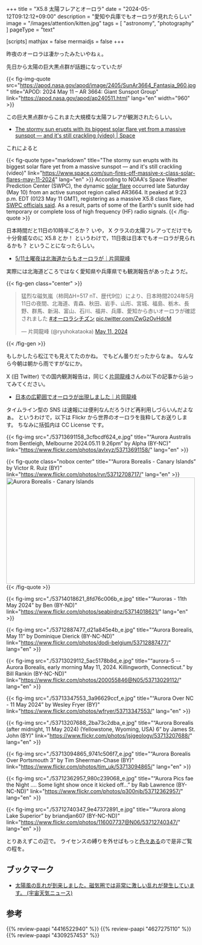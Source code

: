 +++
title = "X5.8 太陽フレアとオーロラ"
date =  "2024-05-12T09:12:12+09:00"
description = "愛知や兵庫でもオーロラが見れたらしい"
image = "/images/attention/kitten.jpg"
tags = [ "astronomy", "photography" ]
pageType = "text"

[scripts]
  mathjax = false
  mermaidjs = false
+++

昨夜のオーロラは凄かったみたいやねぇ。

先日から太陽の巨大黒点群が話題になっていたが

{{< fig-img-quote src="https://apod.nasa.gov/apod/image/2405/SunAr3664_Fantasia_960.jpg" title="APOD: 2024 May 11 – AR 3664: Giant Sunspot Group" link="https://apod.nasa.gov/apod/ap240511.html" lang="en" width="960" >}}

この巨大黒点群からこれまた大規模な太陽フレアが観測されたらしい。

- [The stormy sun erupts with its biggest solar flare yet from a massive sunspot — and it's still crackling (video) | Space](https://www.space.com/sun-fires-off-massive-x-class-solar-flares-may-11-2024)

これによると

{{< fig-quote type="markdown" title="The stormy sun erupts with its biggest solar flare yet from a massive sunspot — and it's still crackling (video)" link="https://www.space.com/sun-fires-off-massive-x-class-solar-flares-may-11-2024" lang="en" >}}
According to NOAA's Space Weather Prediction Center (SWPC), the dynamic [solar flare](https://www.space.com/solar-flares-effects-classification-formation) occurred late Saturday (May 10) from an active sunspot region called AR3664. It peaked at 9:23 p.m. EDT (0123 May 11 GMT), registering as a massive X5.8 class flare, [SWPC officials said](https://www.swpc.noaa.gov/news/yet-another-x-class-flare). As a result, parts of some of the Earth's sunlit side had temporary or complete loss of high frequency (HF) radio signals.
{{< /fig-quote >}}

日本時間だと11日の10時半ごろか？ いや， X クラスの太陽フレアってだけでも十分脅威なのに X5.8 とか！
というわけで，11日夜は日本でもオーロラが見られるかも？ ということになったらしい。

- [5/11土曜夜は北海道からもオーロラが｜片岡龍峰](https://note.com/ryuhokataoka/n/nbd55ba6514ad)

実際には北海道どころではなく愛知県や兵庫県でも観測報告があったようだ。

{{< fig-gen class="center" >}}
<blockquote class="twitter-tweet"><p lang="ja" dir="ltr">猛烈な磁気嵐（柿岡ΔH=517 nT、歴代9位）により、日本時間2024年5月11日の夜間、北海道、青森、秋田、岩手、山形、宮城、福島、栃木、長野、群馬、新潟、富山、石川、福井、兵庫、愛知から赤いオーロラが確認されました <a href="https://twitter.com/hashtag/%E3%82%AA%E3%83%BC%E3%83%AD%E3%83%A9%E3%82%B7%E3%83%81%E3%82%BA%E3%83%B3?src=hash&amp;ref_src=twsrc%5Etfw">#オーロラシチズン</a> <a href="https://t.co/ZwGzOvHdcM">pic.twitter.com/ZwGzOvHdcM</a></p>&mdash; 片岡龍峰 (@ryuhokataoka) <a href="https://twitter.com/ryuhokataoka/status/1789408017261478135?ref_src=twsrc%5Etfw">May 11, 2024</a></blockquote> <script async src="https://platform.twitter.com/widgets.js" charset="utf-8"></script>
{{< /fig-gen >}}

もしかしたら松江でも見えてたのかね。
でもどん曇りだったからなぁ。
なんなら今朝は朝から雨ですがなにか。

X (旧 Twitter) での国内観測報告は，同じく[片岡龍峰](https://ryuhokataoka.github.io/notes/)さんの以下の記事から辿ってみてください。

- [日本の広範囲でオーロラが出現しました｜片岡龍峰](https://note.com/ryuhokataoka/n/n8b0b42c4fe3f)

タイムライン型の SNS は速報には便利なんだろうけど再利用しづらいんだよなぁ。
というわけで，以下は Flickr から世界のオーロラを抜粋してお送りします。
ちなみに括弧内は CC License です。

{{< fig-img src="./53713691158_3cfbcdf624_e.jpg" title="“Aurora Australis from Bentleigh, Melbourne 2024.05.11 9.26pm” by Alpha (BY-NC)" link="https://www.flickr.com/photos/avlxyz/53713691158/" lang="en" >}}

{{< fig-quote class="nobox center" title="“Aurora Borealis - Canary Islands” by Victor R. Ruiz (BY)" link="https://www.flickr.com/photos/rvr/53712708717/" lang="en" >}}
<a data-flickr-embed="true" href="https://www.flickr.com/photos/rvr/53712708717/" title="Aurora Borealis - Canary Islands"><img src="https://live.staticflickr.com/31337/53712708717_0bcf49ab92.jpg" width="500" height="281" alt="Aurora Borealis - Canary Islands"/></a><script async src="//embedr.flickr.com/assets/client-code.js" charset="utf-8"></script>
{{< /fig-quote >}}

{{< fig-img src="./53714018621_8fd76c006b_e.jpg" title="“Auroras - 11th May 2024” by Ben (BY-ND)" link="https://www.flickr.com/photos/seabirdnz/53714018621/" lang="en" >}}

{{< fig-img src="./53712887477_d21a845e4b_e.jpg" title="“Aurora Borealis, May 11” by Dominique Dierick (BY-NC-ND)" link="https://www.flickr.com/photos/dodi-belgium/53712887477/" lang="en" >}}

{{< fig-img src="./53713029112_5ac5178b8d_e.jpg" title="“aurora-5 -- Aurora Borealis, early morning May 11, 2024. Killingworth, Connecticut.” by Bill Rankin (BY-NC-ND)" link="https://www.flickr.com/photos/200055846@N05/53713029112/" lang="en" >}}

{{< fig-img src="./53713347553_3a96629ccf_e.jpg" title="“Aurora Over NC - 11 May 2024” by Wesley Fryer (BY)" link="https://www.flickr.com/photos/wfryer/53713347553/" lang="en" >}}

{{< fig-img src="./53713207688_2ba73c2dba_e.jpg" title="“Aurora Borealis (after midnight, 11 May 2024) (Yellowstone, Wyoming, USA) 6” by James St. John (BY)" link="https://www.flickr.com/photos/jsjgeology/53713207688/" lang="en" >}}

{{< fig-img src="./53713094865_9741c506f7_e.jpg" title="“Aurora Borealis Over Portsmouth 3” by Tim Sheerman-Chase (BY)" link="https://www.flickr.com/photos/tim_uk/53713094865/" lang="en" >}}

{{< fig-img src="./53712362957_980c239068_e.jpg" title="“Aurora Pics fae the Night .... Some light show once it kicked off...” by Rab Lawrence (BY-NC-ND)" link="https://www.flickr.com/photos/p300njb/53712362957/" lang="en" >}}

{{< fig-img src="./53712740347_9e47372891_e.jpg" title="“Aurora along Lake Superior” by briandjan607 (BY-NC-ND)" link="https://www.flickr.com/photos/116007737@N06/53712740347/" lang="en" >}}

とりあえずこの辺で。
ライセンスの縛りを外せばもっと[色々ある](https://www.flickr.com/search/?text=aurora&view_all=1&sort=date-taken-desc)ので是非ご覧の程を。

## ブックマーク

- [太陽風の乱れが到来しました。磁気圏では非常に激しい乱れが発生しています。 (宇宙天気ニュース)](http://swnews.jp/2024/swnews_2405111411.html)

## 参考

{{% review-paapi "4416522940" %}} <!-- 天文年鑑 2023年版 -->
{{% review-paapi "4627275110" %}} <!-- 天体物理学 -->
{{% review-paapi "4309257453" %}} <!-- 天体写真集 KAGAYA 天空の庭 -->
